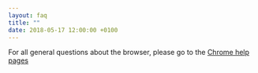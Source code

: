 ```yaml
---
layout: faq
title: ""
date: 2018-05-17 12:00:00 +0100
---
```


For all general questions about the browser, please go to the [Chrome help pages](https://support.google.com/chrome/?p=help "go to Chrome help pages")